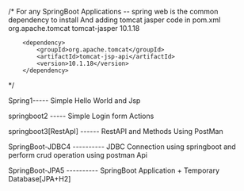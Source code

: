 /*
For any SpringBoot Applications -- spring web is the common dependency to install 
 And adding tomcat jasper code in pom.xml
 <dependency>
		    <groupId>org.apache.tomcat</groupId>
		    <artifactId>tomcat-jasper</artifactId>
		    <version>10.1.18</version>
		</dependency>
		
		<dependency>
		    <groupId>org.apache.tomcat</groupId>
		    <artifactId>tomcat-jsp-api</artifactId>
		    <version>10.1.18</version>
		</dependency>
  */
 

Spring1----- Simple Hello World and Jsp

springboot2 ----- Simple Login form Actions

springboot3[RestApI] ------ RestAPI and Methods Using PostMan

SpringBoot-JDBC4 ---------- JDBC Connection using springboot and perform crud operation using postman Api

SpringBoot-JPA5  ---------- SpringBoot Application + Temporary Database[JPA+H2]
